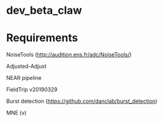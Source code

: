 # dev_beta_claw

Requirements
===

NoiseTools (http://audition.ens.fr/adc/NoiseTools/)

Adjusted-Adjust

NEAR pipeline

FieldTrip v20190329 

Burst detection (https://github.com/danclab/burst_detection)

MNE (v)

